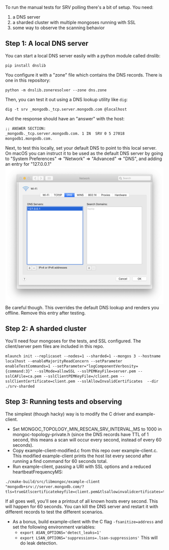 To run the manual tests for SRV polling there's a bit of setup. You need:
1. a DNS server
2. a sharded cluster with multiple mongoses running with SSL
3. some way to observe the scanning behavior

## Step 1: A local DNS server ##
You can start a local DNS server easily with a python module called dnslib:
```
pip install dnslib
```

You configure it with a "zone" file which contains the DNS records. There is one in this repository:
```
python -m dnslib.zoneresolver --zone dns.zone
```

Then, you can test it out using a DNS lookup utility like `dig`:
```
dig -t srv _mongodb._tcp.server.mongodb.com @localhost
```

And the response should have an "answer" with the host:
```
;; ANSWER SECTION:
_mongodb._tcp.server.mongodb.com. 1 IN	SRV	0 5 27018 mongodb1.mongodb.com.
```

Next, to test this locally, set your default DNS to point to this local server. On macOS you can instruct it to be used as the default DNS server by going to "System Preferences" => "Network" => "Advanced" => "DNS", and adding an entry for "127.0.0.1"
![DNS setup](./dns-setup.png)
Be careful though. This overrides the default DNS lookup and renders you offline. Remove this entry after testing.

## Step 2: A sharded cluster ##
You'll need four mongoses for the tests, and SSL configured. The client/server pem files are included in this repo.

```
mlaunch init --replicaset --nodes=1 --sharded=1 --mongos 3 --hostname localhost --enableMajorityReadConcern --setParameter enableTestCommands=1 --setParameter="logComponentVerbosity={command:3}" --sslMode=allowSSL --sslPEMKeyFile=server.pem --sslCAFile=ca.pem --sslClientPEMKeyFile=/client.pem --sslClientCertificate=client.pem --sslAllowInvalidCertificates  --dir ./srv-sharded
```

## Step 3: Running tests and observing ##
The simplest (though hacky) way is to modify the C driver and example-client.
- Set MONGOC_TOPOLOGY_MIN_RESCAN_SRV_INTERVAL_MS to 1000 in mongoc-topology-private.h (since the DNS records have TTL of 1 second, this means a scan will occur every second, instead of every 60 seconds).
- Copy example-client-modified.c from this repo over example-client.c. This modified example-client prints the host list every second after running a find command for 60 seconds total.
- Run example-client, passing a URI with SSL options and a reduced heartbeatFrequencyMS:
```
./cmake-build/src/libmongoc/example-client "mongodb+srv://server.mongodb.com/?tls=true&tlscertificatekeyfile=client.pem&tlsallowinvalidcertificates=true&heartbeatFrequencyMS=500"
```
If all goes well, you'll see a printout of all known hosts every second. This will happen for 60 seconds. You can kill the DNS server and restart it with different records to test the different scenarios.
- As a bonus, build example-client with the C flag `-fsanitize=address` and set the following environment variables:
    - `export ASAN_OPTIONS='detect_leaks=1'`
    - `export LSAN_OPTIONS='suppressions=.lsan-suppressions'`
    This will do leak detection.
